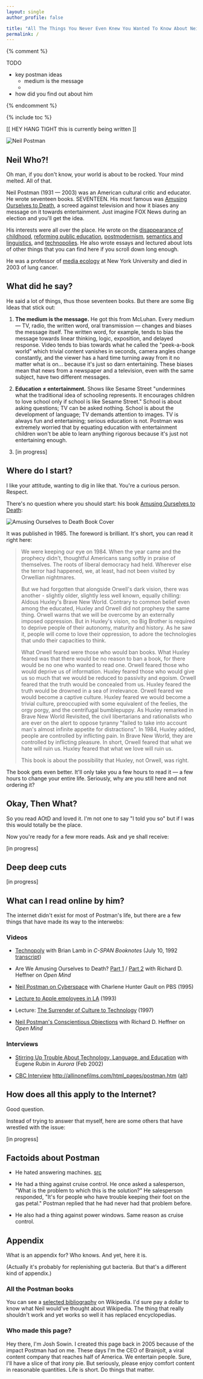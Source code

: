 ```yaml
---
layout: single
author_profile: false

title: "All The Things You Never Even Knew You Wanted To Know About Neil Postman"
permalink: /
---
```


{% comment %}

TODO

- key postman ideas
  - medium is the message
  - 
- how did you find out about him


{% endcomment %}

{% include toc %}

[[ HEY HANG TIGHT this is currently being written ]] 

![Neil Postman](/images/postman.jpg)

## Neil Who?!

Oh man, if you don't know, your world is about to be rocked. Your mind melted. All of that.

Neil Postman (1931 — 2003) was an American cultural critic and educator. He wrote seventeen books. SEVENTEEN. His most famous was [Amusing Ourselves to Death](http://www.amazon.com/dp/014303653X/?tag=bletters-20), a screed against television and how it biases any message on it towards entertainment. Just imagine FOX News during an election and you'll get the idea.

His interests were all over the place. He wrote on the [disappearance of childhood](http://www.amazon.com/dp/0679751661/?tag=bletters-20), [reforming public education](http://www.amazon.com/dp/0679750312/?tag=bletters-20), [postmodernism](http://www.amazon.com/dp/0375701273/?tag=bletters-20), [semantics and linguistics](http://www.amazon.com/dp/0440015545/?tag=bletters-20), and [technopolies](http://www.amazon.com/dp/0679745408/?tag=bletters-20). He also wrote essays and lectured about lots of other things that you can find here if you scroll down long enough.

He was a professor of [media ecology](https://en.wikipedia.org/wiki/Media_ecology) at New York University and died in 2003 of lung cancer.


## What did he say?

He said a lot of things, thus those seventeen books. But there are some Big Ideas that stick out:

1. **The medium is the message.** He got this from McLuhan. Every medium — TV, radio, the written word, oral transmission — changes and biases the message itself. The written word, for example, tends to bias the message towards linear thinking, logic, exposition, and delayed response. Video tends to bias towards what he called the "peek-a-book world" which trivial content vanishes in seconds, camera angles change constantly, and the viewer has a hard time turning away from it no matter what is on... because it's just so darn entertaining. These biases mean that news from a newspaper and a television, even with the same subject, have two different messages.

2. **Education ≠ entertainment.** Shows like Sesame Street "undermines what the traditional idea of schooling represents. It encourages children to love school only if school is like Sesame Street." School is about asking questions; TV can be asked nothing. School is about the development of language; TV demands attention to images. TV is always fun and entertaining; serious education is not. Postman was extremely worried that by equating education with entertainment children won't be able to learn anything rigorous because it's just not entertaining enough.

3. [in progress]


## Where do I start?

I like your attitude, wanting to dig in like that. You're a curious person. Respect.

There's no question where you should start: his book [Amusing Ourselves to Death](http://www.amazon.com/dp/014303653X/?tag=bletters-20):

![Amusing Ourselves to Death Book Cover](https://images-na.ssl-images-amazon.com/images/I/5159tELPeUL._SX326_BO1,204,203,200_.jpg)

It was published in 1985. The foreword is brilliant. It's short, you can read it right here:

> We were keeping our eye on 1984. When the year came and the prophecy didn't, thoughtful Americans sang softly in praise of themselves. The roots of liberal democracy had held. Wherever else the terror had happened, we, at least, had not been visited by Orwellian nightmares.
>
> But we had forgotten that alongside Orwell's dark vision, there was another - slightly older, slightly less well known, equally chilling: Aldous Huxley's Brave New World. Contrary to common belief even among the educated, Huxley and Orwell did not prophesy the same thing. Orwell warns that we will be overcome by an externally imposed oppression. But in Huxley's vision, no Big Brother is required to deprive people of their autonomy, maturity and history. As he saw it, people will come to love their oppression, to adore the technologies that undo their capacities to think.
>
> What Orwell feared were those who would ban books. What Huxley feared was that there would be no reason to ban a book, for there would be no one who wanted to read one. Orwell feared those who would deprive us of information. Huxley feared those who would give us so much that we would be reduced to passivity and egoism. Orwell feared that the truth would be concealed from us. Huxley feared the truth would be drowned in a sea of irrelevance. Orwell feared we would become a captive culture. Huxley feared we would become a trivial culture, preoccupied with some equivalent of the feelies, the orgy porgy, and the centrifugal bumblepuppy. As Huxley remarked in Brave New World Revisited, the civil libertarians and rationalists who are ever on the alert to oppose tyranny "failed to take into account man's almost infinite appetite for distractions". In 1984, Huxley added, people are controlled by inflicting pain. In Brave New World, they are controlled by inflicting pleasure. In short, Orwell feared that what we hate will ruin us. Huxley feared that what we love will ruin us.
>
> This book is about the possibility that Huxley, not Orwell, was right.

The book gets even better. It'll only take you a few hours to read it — a few hours to change your entire life. Seriously, why are you still here and not ordering it?

## Okay, Then What?

So you read AOtD and loved it. I'm not one to say "I told you so" but if I was this would totally be the place.

Now you're ready for a few more reads. Ask and ye shall receive:

[in progress]

## Deep deep cuts

[in progress]

## What can I read online by him?

The internet didn't exist for most of Postman's life, but there are a few things that have made its way to the interwebs:

### Videos

* [Technopoly](https://www.c-span.org/video/?31627-1/technopoly) with Brian Lamb in *C-SPAN Booknotes* (July 10, 1992 [transcript](https://www.c-span.org/video/transcript/?id=2534))

* Are We Amusing Ourselves to Death? [Part 1](https://archive.org/details/openmind_ep1091) / [Part 2](https://archive.org/details/openmind_ep1092) with Richard D. Heffner on *Open Mind*

* [Neil Postman on Cyberspace](https://www.youtube.com/watch?v=49rcVQ1vFAY) with Charlene Hunter Gault on PBS (1995)

* [Lecture to Apple employees in LA](https://www.youtube.com/watch?v=QqxgCoHv_aE) (1993)

* Lecture: [The Surrender of Culture to Technology](https://www.youtube.com/watch?v=hlrv7DIHllE) (1997)

* [Neil Postman's Conscientious Objections](https://www.youtube.com/watch?v=0sLC9o4Y2bA) with Richard D. Heffner on *Open Mind*

### Interviews

* [Stirring Up Trouble About Technology, Language, and Education](http://aurora.icaap.org/index.php/aurora/article/view/62/74) with Eugene Rubin in *Aurora* (Feb 2002)

* [CBC Interview](http://allinonefilms.com/html_pages/postman.htm) http://allinonefilms.com/html_pages/postman.htm ([alt](http://web.archive.org/web/20030819223635/http://www.jour.unr.edu/linn/j705/postman-cbc.html))


## How does all this apply to the Internet?

Good question.

Instead of trying to answer that myself, here are some others that have wrestled with the issue:

[in progress]

## Factoids about Postman

* He hated answering machines. [src](http://allinonefilms.com/html_pages/postman.htm)

* He had a thing against cruise control. He once asked a salesperson, "What is the problem to which this is the solution?" He salesperson responded, "It's for people who have trouble keeping their foot on the gas petal." Postman replied that he had never had that problem before.

* He also had a thing against power windows. Same reason as cruise control.

## Appendix

What is an appendix for? Who knows. And yet, here it is.

(Actually it's probably for replenishing gut bacteria. But that's a different kind of appendix.)

### All the Postman books

You can see a [selected bibliography](https://en.wikipedia.org/wiki/Neil_Postman#Selected_bibliography) on Wikipedia. I'd sure pay a dollar to know what Neil would've thought about Wikipedia. The thing that really shouldn't work and yet works so well it has replaced encyclopedias.


### Who made this page?

Hey there, I'm Josh Sowin. I created this page back in 2005 because of the impact Postman had on me. These days I'm the CEO of Brainjolt, a viral content company that reaches half of America. We entertain people. Sure, I'll have a slice of that irony pie. But seriously, please enjoy comfort content in reasonable quantities. Life is short. Do things that matter.

